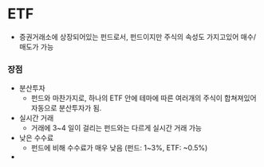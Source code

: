 # ETF
* 증권거래소에 상장되어있는 펀드로서, 펀드이지만 주식의 속성도 가지고있어 매수/매도가 가능

### 장점
* 분산투자
  * 펀드와 마찬가지로, 하나의 ETF 안에 테마에 따른 여러개의 주식이 합쳐져있어 자동으로 분산투자가 됨.  
* 실시간 거래
  * 거래에 3~4 일이 걸리는 펀드와는 다르게 실시간 거래 가능
* 낮은 수수료
  * 펀드에 비해 수수료가 매우 낮음 (펀드: 1~3%, ETF: ~0.5%)
*
